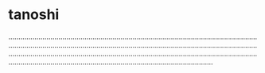 # tanoshi

..........................................................................................................................................................................................................................................................................................................................................................................................................................................................................................